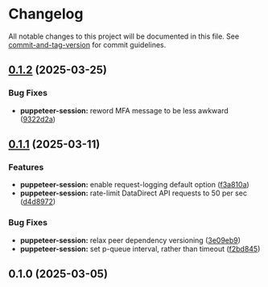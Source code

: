 # Changelog

All notable changes to this project will be documented in this file. See [commit-and-tag-version](https://github.com/absolute-version/commit-and-tag-version) for commit guidelines.

## [0.1.2](https://github.com/groton-school/myschoolapp-reporting/compare/puppeteer-session/0.1.1...puppeteer-session/0.1.2) (2025-03-25)


### Bug Fixes

* **puppeteer-session:** reword MFA message to be less awkward ([9322d2a](https://github.com/groton-school/myschoolapp-reporting/commit/9322d2a5b319f50617c64c962dab41086f43f2e0))

## [0.1.1](https://github.com/groton-school/myschoolapp-reporting/compare/puppeteer-session/0.1.0...puppeteer-session/0.1.1) (2025-03-11)


### Features

* **puppeteer-session:** enable request-logging default option ([f3a810a](https://github.com/groton-school/myschoolapp-reporting/commit/f3a810a6df9b8bfc93af2b556e31fd3b5b45d7af))
* **puppeteer-session:** rate-limit DataDirect API requests to 50 per sec ([d4d8972](https://github.com/groton-school/myschoolapp-reporting/commit/d4d8972a70fc75265b78f3e4079147a9bb62ab88))


### Bug Fixes

* **puppeteer-session:** relax peer dependency versioning ([3e09eb9](https://github.com/groton-school/myschoolapp-reporting/commit/3e09eb9a43e2729a5329619e741ed055c1d2eed5))
* **puppeteer-session:** set p-queue interval, rather than timeout ([f2bd845](https://github.com/groton-school/myschoolapp-reporting/commit/f2bd8457edc0616a37bf32bbda0ec1f248c4ac25))

## 0.1.0 (2025-03-05)
